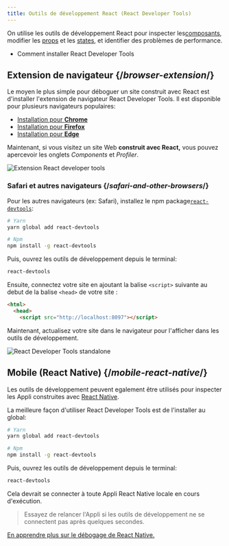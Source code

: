 ```yaml
---
title: Outils de développement React (React Developer Tools)
---
```


<Intro>

On utilise les outils de développement React pour inspecter les[composants](/learn/your-first-component), modifier les [props](/learn/passing-props-to-a-component) et les [states](/learn/state-a-components-memory), et identifier des problèmes de performance.

</Intro>

<YouWillLearn>

* Comment installer React Developer Tools

</YouWillLearn>

## Extension de navigateur {/*browser-extension*/}

Le moyen le plus simple pour déboguer un site construit avec React est d'installer l'extension de navigateur React Developer Tools. Il est disponible pour plusieurs navigateurs populaires: 

* [Installation pour **Chrome**](https://chrome.google.com/webstore/detail/react-developer-tools/fmkadmapgofadopljbjfkapdkoienihi?hl=en)
* [Installation pour **Firefox**](https://addons.mozilla.org/en-US/firefox/addon/react-devtools/)
* [Installation pour **Edge**](https://microsoftedge.microsoft.com/addons/detail/react-developer-tools/gpphkfbcpidddadnkolkpfckpihlkkil)

Maintenant, si vous visitez un site Web **construit avec React,** vous pouvez apercevoir les onglets _Components_ et _Profiler_.

![Extension React developer tools ](/images/docs/react-devtools-extension.png)

### Safari et autres navigateurs {/*safari-and-other-browsers*/}
Pour les autres navigateurs (ex: Safari), installez le npm package[`react-devtools`](https://www.npmjs.com/package/react-devtools):
```bash
# Yarn
yarn global add react-devtools

# Npm
npm install -g react-devtools
```

Puis, ouvrez les outils de développement depuis le terminal:
```bash
react-devtools
```

Ensuite, connectez votre site en ajoutant la balise `<script>` suivante au debut de la balise `<head>` de votre site : 
```html {3}
<html>
  <head>
    <script src="http://localhost:8097"></script>
```

Maintenant, actualisez votre site dans le navigateur pour l'afficher dans les outils de développement. 

![React Developer Tools standalone](/images/docs/react-devtools-standalone.png)

## Mobile (React Native) {/*mobile-react-native*/}
Les outils de développement peuvent egalement être utilisés pour inspecter les Appli construites avec [React Native](https://reactnative.dev/).

La meilleure façon d'utiliser React Developer Tools est de l'installer au global:
```bash
# Yarn
yarn global add react-devtools

# Npm
npm install -g react-devtools
```

Puis, ouvrez les outils de développement depuis le terminal:
```bash
react-devtools
```

Cela devrait se connecter à toute Appli React Native locale en cours d'exécution.

> Essayez de relancer l'Appli si les outils de développement ne se connectent pas après quelques secondes. 

[En apprendre plus sur le débogage de React Native.](https://reactnative.dev/docs/debugging)